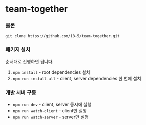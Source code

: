# team-together

### 클론

`git clone https://github.com/18-5/team-together.git`

### 패키지 설치

순서대로 진행하면 됩니다.

1. `npm install` - root dependencies 설치
2. `npm run install-all` - client, server dependencies 한 번에 설치

### 개발 서버 구동

- `npm run dev` - client, server 동시에 실행
- `npm run watch-client` - client만 실행
- `npm run watch-server` - server만 실행
